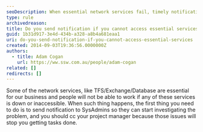 ```yaml
---
seoDescription: When essential network services fail, timely notifications ensure swift issue resolution and minimal business disruption.
type: rule
archivedreason:
title: Do you send notification if you cannot access essential services?
guid: 1b31d917-3e4d-434b-a328-a8b4a681eaa1
uri: do-you-send-notification-if-you-cannot-access-essential-services
created: 2014-09-03T19:36:56.0000000Z
authors:
  - title: Adam Cogan
    url: https://ww.ssw.com.au/people/adam-cogan
related: []
redirects: []
---
```


Some of the network services, like TFS/Exchange/Database are essential for our business and people will not be able to work if any of these services is down or inaccessible.
When such thing happens, the first thing you need to do is to send notification to SysAdmins so they can start investigating the problem, and you should cc your project manager because those issues will stop you getting tasks done.

<!--endintro-->
